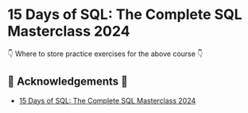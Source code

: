 # 15 Days of SQL: The Complete SQL Masterclass 2024

👇 Where to store practice exercises for the above course 👇

## :dart: Acknowledgements :dart:

- [15 Days of SQL: The Complete SQL Masterclass 2024](https://www.udemy.com/course/15-days-of-sql/?couponCode=KEEPLEARNING)

